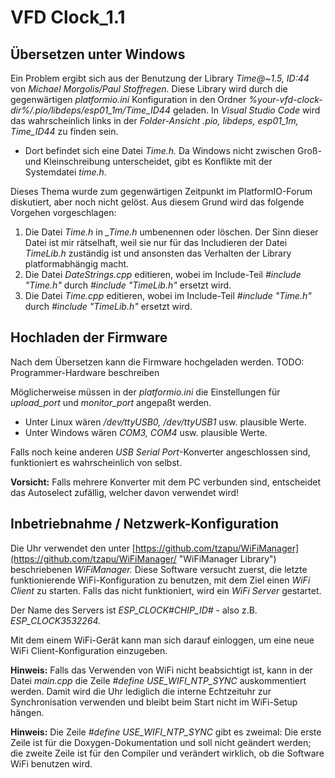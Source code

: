 # VFD Clock_1.1

## Übersetzen unter Windows

Ein Problem ergibt sich aus der Benutzung der Library *Time@~1.5, ID:44* von _Michael Morgolis/Paul Stoffregen._ Diese Library
wird durch die gegenwärtigen *platformio.ini* Konfiguration in den Ordner *%your-vfd-clock-dir%/.pio/libdeps/esp01_1m/Time_ID44*
geladen. In _Visual Studio Code_ wird das wahrscheinlich links in der _Folder-Ansicht_ *.pio, libdeps, esp01_1m, Time_ID44* zu
finden sein.

* Dort befindet sich eine Datei _Time.h._ Da Windows nicht zwischen Groß- und Kleinschreibung unterscheidet, gibt es Konflikte
mit der Systemdatei _time.h._

Dieses Thema wurde zum gegenwärtigen Zeitpunkt im PlatformIO-Forum diskutiert, aber noch nicht gelöst. Aus diesem Grund wird das
folgende Vorgehen vorgeschlagen:

1. Die Datei _Time.h_ in *_Time.h* umbenennen oder löschen. Der Sinn dieser Datei ist mir rätselhaft, weil sie nur für das
Includieren der Datei _TimeLib.h_ zuständig ist und ansonsten das Verhalten der Library platformabhängig macht.
1. Die Datei _DateStrings.cpp_ editieren, wobei im Include-Teil _#include "Time.h"_ durch _#include "TimeLib.h"_ ersetzt wird.
1. Die Datei _Time.cpp_ editieren, wobei im Include-Teil _#include "Time.h"_ durch _#include "TimeLib.h"_ ersetzt wird.

## Hochladen der Firmware

Nach dem Übersetzen kann die Firmware hochgeladen werden. TODO: Programmer-Hardware beschreiben

Möglicherweise müssen in der _platformio.ini_ die Einstellungen für _upload_port_ und _monitor_port_ angepaßt werden.

* Unter Linux wären _/dev/ttyUSB0,_ _/dev/ttyUSB1_ usw. plausible Werte.
* Unter Windows wären _COM3,_ _COM4_ usw. plausible Werte.

Falls noch keine anderen _USB Serial Port_-Konverter angeschlossen sind, funktioniert es wahrscheinlich von selbst.

**Vorsicht:** Falls mehrere Konverter mit dem PC verbunden sind, entscheidet das Autoselect zufällig, welcher davon
verwendet wird!

## Inbetriebnahme / Netzwerk-Konfiguration

Die Uhr verwendet den unter [https://github.com/tzapu/WiFiManager](https://github.com/tzapu/WiFiManager/ "WiFiManager Library")
beschriebenen *WiFiManager.* Diese Software versucht zuerst, die letzte funktionierende WiFi-Konfiguration zu benutzen, mit dem
Ziel einen *WiFi Client* zu starten. Falls das nicht funktioniert, wird ein *WiFi Server* gestartet.

Der Name des Servers ist *ESP_CLOCK#CHIP_ID#* - also z.B. *ESP_CLOCK3532264.*

Mit dem einem WiFi-Gerät kann man sich darauf einloggen, um eine neue WiFi Client-Konfiguration einzugeben.

**Hinweis:** Falls das Verwenden von WiFi nicht beabsichtigt ist, kann in der Datei _main.cpp_ die Zeile
_#define USE_WIFI_NTP_SYNC_ auskommentiert werden. Damit wird die Uhr lediglich die interne Echtzeituhr
zur Synchronisation verwenden und bleibt beim Start nicht im WiFi-Setup hängen.

**Hinweis:** Die Zeile _#define USE_WIFI_NTP_SYNC_ gibt es zweimal: Die erste Zeile ist für die Doxygen-Dokumentation und
soll nicht geändert werden; die zweite Zeile ist für den Compiler und verändert wirklich, ob die Software WiFi benutzen wird.
